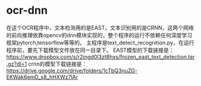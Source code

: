 # ocr-dnn
在这个OCR程序中，文本检测用的是EAST，文本识别用的是CRNN，这两个网络的前向推理依靠opencv的dnn模块实现的，整个程序的运行不依赖任何深度学习框架pytorch,tensorflow等等的。
主程序是text_detect_recognition.py，在运行程序前，要先下载模型文件放在同一目录下。
EAST模型的下载链接是：https://www.dropbox.com/s/r2ingd0l3zt8hxs/frozen_east_text_detection.tar.gz?dl=1
crnn的模型下载链接是：https://drive.google.com/drive/folders/1cTbQ3nuZG-EKWak6emD_s8_hHXWz7lAr

